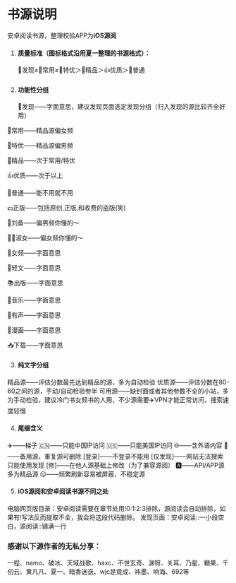 # 书源说明

安卓阅读书源，整理校验APP为**iOS源阅**

1.	#### 质量标准（图标格式沿用夏一整理的书源格式）：
	
	📡发现≥🌸常用≥🍺特优＞🎉精品＞👍优质＞🔰普通
2.	#### 功能性分组
  
    📡发现——字面意思，建议发现页面选定发现分组（归入发现的源比较齐全好用）

  🌸常用——精品源偏女频

  🍺特优——精品源偏男频

  🎉精品——次于常用/特优

  👍优质——次于以上

  🔰普通——能不用就不用

  💵正版——包括原创,正版,和收费的盗版(笑)

  🚬刘备——偏男频你懂的～

  🤶🏻淑女——偏女频你懂的～

  🍒女频——字面意思

  🎈轻文——字面意思

  📚出版——字面意思

  🎼音乐——字面意思

  🐳有声——字面意思

  🎨漫画——字面意思

  📥下载——字面意思

3. #### 纯文字分组
    
  精品源——评估分数最先达到精品的源，多为自动检验
    优质源——评估分数在80-60之间的源，手动/自动检验参半
      可用源——缺封面或者其他参数不全的小站，多为手动检验，建议冷门书女频书的人用，不少源需要✈️VPN才能正常访问，搜索速度较慢
    
4. #### 尾缀含义
    
  ✈️——梯子
    🇨🇳——只能中国IP访问
    🇺🇸——只能美国IP访问
    🌐——含外语内容
    🌿——备用源，重复源可删除
    [登录]——不登录不能用
    [仅发现]——网站无法搜索只能使用发现
    [修]——在他人源基础上修改（为了兼容源阅）
    🅰——API/APP源多为精品源
      ☹︎——频繁刷新容易被屏蔽，不稳定源
    
5. #### iOS源阅和安卓阅读书源不同之处
    
  电脑网页版目录：安卓阅读需要在章节处用!0:1:2:3排除，源阅读会自动排除，如果有!写法反而提取不全，我会将这段代码删除。
    发现页面：安卓阅读::一小段空白，源阅读::铺满一行

### 感谢以下源作者的无私分享：

一程、namo、破冰、天域战歌、haxc、不世玄奇、渊呀、关耳、乃星、糖果、千仞云、黄凡凡、夏一、暗香迷迭、wjc是竟成、祎墨、响海、692等
